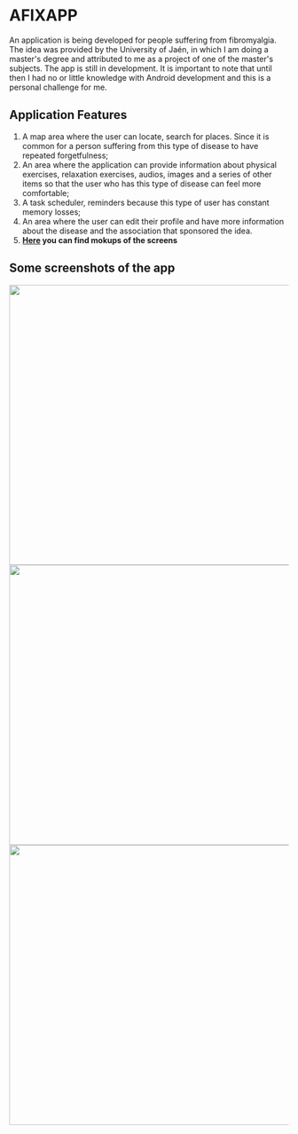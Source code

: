 # AFIXAPP
An application is being developed for people suffering from fibromyalgia. The idea was provided by the University of Jaén, in which I am doing a master's degree and attributed to me as a project of one of the master's subjects. The app is still in development.
It is important to note that until then I had no or little knowledge with Android development and this is a personal challenge for me.

## Application Features
1. A map area where the user can locate, search for places. Since it is common for a person suffering from this type of disease to have repeated forgetfulness;
2. An area where the application can provide information about physical exercises, relaxation exercises, audios, images and a series of other items so that the user who has this type of disease can feel more comfortable;
3. A task scheduler, reminders because this type of user has constant memory losses;
4. An area where the user can edit their profile and have more information about the disease and the association that sponsored the idea.
5. **[Here](https://marvelapp.com/47aidb5) you can find mokups of the screens**

## Some screenshots of the app
<img src="https://i.ibb.co/4jzzLkQ/Relax-Menu.png" height="505"> <img src="https://i.ibb.co/9hkc2Rd/Tasks-Menu.png" height="505"> <img src="https://i.ibb.co/4jzzLkQ/Relax-Menu.png" height="505">


